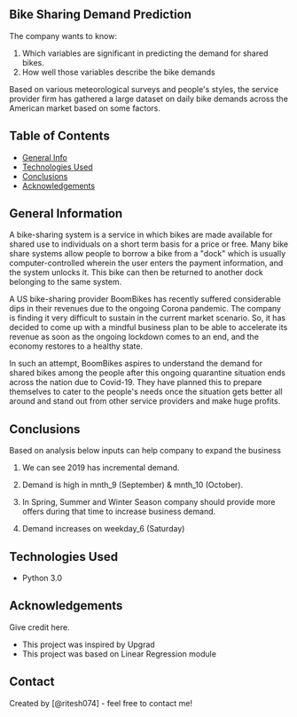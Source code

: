 ## Bike Sharing Demand Prediction
The company wants to know:

1) Which variables are significant in predicting the demand for shared bikes.
2) How well those variables describe the bike demands

Based on various meteorological surveys and people's styles, the service provider firm has gathered a large dataset on daily bike demands across the American market based on some factors. 

## Table of Contents
* [General Info](#general-information)
* [Technologies Used](#technologies-used)
* [Conclusions](#conclusions)
* [Acknowledgements](#acknowledgements)

## General Information
A bike-sharing system is a service in which bikes are made available for shared use to individuals on a short term basis for a price or free. Many bike share systems allow people to borrow a bike from a "dock" which is usually computer-controlled wherein the user enters the payment information, and the system unlocks it. This bike can then be returned to another dock belonging to the same system.

A US bike-sharing provider BoomBikes has recently suffered considerable dips in their revenues due to the ongoing Corona pandemic. The company is finding it very difficult to sustain in the current market scenario. So, it has decided to come up with a mindful business plan to be able to accelerate its revenue as soon as the ongoing lockdown comes to an end, and the economy restores to a healthy state. 

In such an attempt, BoomBikes aspires to understand the demand for shared bikes among the people after this ongoing quarantine situation ends across the nation due to Covid-19. They have planned this to prepare themselves to cater to the people's needs once the situation gets better all around and stand out from other service providers and make huge profits.

## Conclusions
Based on analysis below inputs can help company to expand the business

1) We can see 2019 has incremental demand.

2) Demand is high in mnth_9 (September) & mnth_10 (October).

3) In Spring, Summer and Winter Season company should provide more offers during that time to increase business demand.

4) Demand increases on weekday_6 (Saturday)

## Technologies Used
- Python 3.0

## Acknowledgements
Give credit here.
- This project was inspired by Upgrad
- This project was based on Linear Regression module


## Contact
Created by [@ritesh074] - feel free to contact me!
